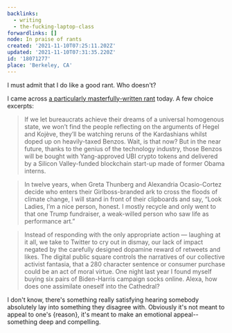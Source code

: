 ```yaml
---
backlinks:
  - writing
  - the-fucking-laptop-class
forwardlinks: []
node: In praise of rants
created: '2021-11-10T07:25:11.202Z'
updated: '2021-11-10T07:31:35.220Z'
id: '18071277'
place: 'Berkeley, CA'
---
```

I must admit that I do like a good rant. Who doesn't? 

I came across [a particularly masterfully-written rant](https://im1776.com/2021/02/12/land-of-the-free/) today. A few choice excerpts:

> If we let bureaucrats achieve their dreams of a universal homogenous state, we won’t find the people reflecting on the arguments of Hegel and Kojève, they’ll be watching reruns of the Kardashians whilst doped up on heavily-taxed Benzos. Wait, is that now? But in the near future, thanks to the genius of the technology industry, those Benzos will be bought with Yang-approved UBI crypto tokens and delivered by a Silicon Valley-funded blockchain start-up made of former Obama interns.

> In twelve years, when Greta Thunberg and Alexandria Ocasio-Cortez decide who enters their Girlboss-branded ark to cross the floods of climate change, I will stand in front of their clipboards and say, “Look Ladies, I’m a nice person, honest. I mostly recycle and only went to that one Trump fundraiser, a weak-willed person who saw life as performance art.” 

> Instead of responding with the only appropriate action — laughing at it all, we take to Twitter to cry out in dismay, our lack of impact negated by the carefully designed dopamine reward of retweets and likes. The digital public square controls the narratives of our collective activist fantasia, that a 280 character sentence or consumer purchase could be an act of moral virtue. One night last year I found myself buying six pairs of Biden-Harris campaign socks online. Alexa, how does one assimilate oneself into the Cathedral? 

I don't know, there's something really satisfying hearing somebody absolutely lay into something they disagree with. Obviously it's not meant to appeal to one's {reason}, it's meant to make an emotional appeal--something deep and compelling. 


